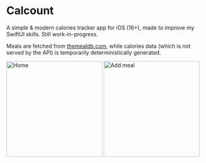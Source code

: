 # Calcount

A simple & modern calories tracker app for iOS (16+), made to improve my SwiftUI skills.
Still work-in-progress.

Meals are fetched from [themealdb.com](https://www.themealdb.com), while calories data (which is not served by the API) is temporarily deterministically generated.

<p float="left">
  <img src="https://i.imgur.com/F7G9Hbj.png" alt="Home" width="250" />
  <img src="https://i.imgur.com/F7G9Hbj.png" alt="Add meal" width="250" /> 
</p>